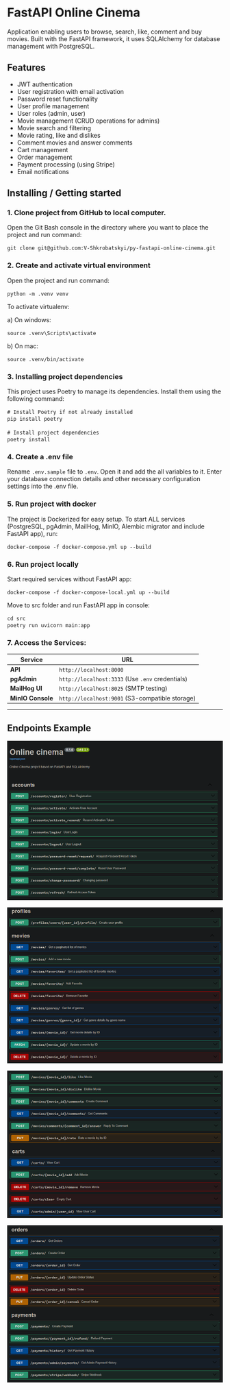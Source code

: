 # FastAPI Online Cinema

Application enabling users to browse, search, like, comment and buy movies. Built with the FastAPI framework, it uses SQLAlchemy for database management with PostgreSQL.

## Features

+ JWT authentication
+ User registration with email activation
+ Password reset functionality
+ User profile management
+ User roles (admin, user)
+ Movie management (CRUD operations for admins)
+ Movie search and filtering
+ Movie rating, like and dislikes
+ Comment movies and answer comments
+ Cart management
+ Order management
+ Payment processing (using Stripe)
+ Email notifications

## Installing / Getting started

### 1. Clone project from GitHub to local computer.

Open the Git Bash console in the directory where you want to place the project and run command:
```
git clone git@github.com:V-Shkrobatskyi/py-fastapi-online-cinema.git
```

### 2. Create and activate virtual environment

Open the project and run command:
```
python -m .venv venv
```

To activate virtualenv:

a) On windows:
```
source .venv\Scripts\activate
```

b) On mac:
```
source .venv/bin/activate
```

### 3. Installing project dependencies

This project uses Poetry to manage its dependencies. Install them using the following command:
```
# Install Poetry if not already installed
pip install poetry

# Install project dependencies
poetry install
```

### 4. Create a .env file

Rename `.env.sample` file to `.env`. Open it and add the all variables to it. Enter your database connection details and other necessary configuration settings into the .env file.

### 5. Run project with docker

The project is Dockerized for easy setup. 
To start ALL services (PostgreSQL, pgAdmin, MailHog, MinIO, Alembic migrator and include FastAPI app), run:
```
docker-compose -f docker-compose.yml up --build
```

### 6. Run project locally 

Start required services without FastAPI app:
```
docker-compose -f docker-compose-local.yml up --build
```

Move to src folder and run FastAPI app in console:
```
cd src
poetry run uvicorn main:app
```

### 7. Access the Services:

| Service        | URL |
|---------------|--------------------------|
| **API**       | `http://localhost:8000` |
| **pgAdmin**   | `http://localhost:3333` (Use `.env` credentials) |
| **MailHog UI** | `http://localhost:8025` (SMTP testing) |
| **MinIO Console** | `http://localhost:9001` (S3-compatible storage) |

---

## Endpoints Example

![img_1.png](src/media/img_1.png)

![img_2.png](src/media/img_2.png)

![img_3.png](src/media/img_3.png)

![img_4.png](src/media/img_4.png)

